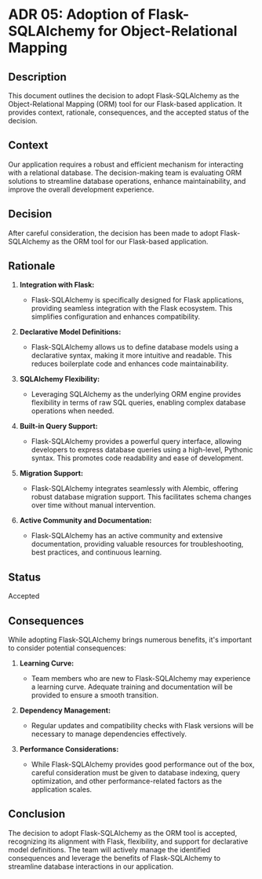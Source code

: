 # ADR 05: Adoption of Flask-SQLAlchemy for Object-Relational Mapping

## Description

This document outlines the decision to adopt Flask-SQLAlchemy as the Object-Relational Mapping (ORM) tool for our Flask-based application. It provides context, rationale, consequences, and the accepted status of the decision.

## Context

Our application requires a robust and efficient mechanism for interacting with a relational database. The decision-making team is evaluating ORM solutions to streamline database operations, enhance maintainability, and improve the overall development experience.

## Decision

After careful consideration, the decision has been made to adopt Flask-SQLAlchemy as the ORM tool for our Flask-based application.

## Rationale

1. **Integration with Flask:**
   - Flask-SQLAlchemy is specifically designed for Flask applications, providing seamless integration with the Flask ecosystem. This simplifies configuration and enhances compatibility.

2. **Declarative Model Definitions:**
   - Flask-SQLAlchemy allows us to define database models using a declarative syntax, making it more intuitive and readable. This reduces boilerplate code and enhances code maintainability.

3. **SQLAlchemy Flexibility:**
   - Leveraging SQLAlchemy as the underlying ORM engine provides flexibility in terms of raw SQL queries, enabling complex database operations when needed.

4. **Built-in Query Support:**
   - Flask-SQLAlchemy provides a powerful query interface, allowing developers to express database queries using a high-level, Pythonic syntax. This promotes code readability and ease of development.

5. **Migration Support:**
   - Flask-SQLAlchemy integrates seamlessly with Alembic, offering robust database migration support. This facilitates schema changes over time without manual intervention.

6. **Active Community and Documentation:**
   - Flask-SQLAlchemy has an active community and extensive documentation, providing valuable resources for troubleshooting, best practices, and continuous learning.

## Status

Accepted

## Consequences

While adopting Flask-SQLAlchemy brings numerous benefits, it's important to consider potential consequences:

1. **Learning Curve:**
   - Team members who are new to Flask-SQLAlchemy may experience a learning curve. Adequate training and documentation will be provided to ensure a smooth transition.

2. **Dependency Management:**
   - Regular updates and compatibility checks with Flask versions will be necessary to manage dependencies effectively.

3. **Performance Considerations:**
   - While Flask-SQLAlchemy provides good performance out of the box, careful consideration must be given to database indexing, query optimization, and other performance-related factors as the application scales.

## Conclusion

The decision to adopt Flask-SQLAlchemy as the ORM tool is accepted, recognizing its alignment with Flask, flexibility, and support for declarative model definitions. The team will actively manage the identified consequences and leverage the benefits of Flask-SQLAlchemy to streamline database interactions in our application.